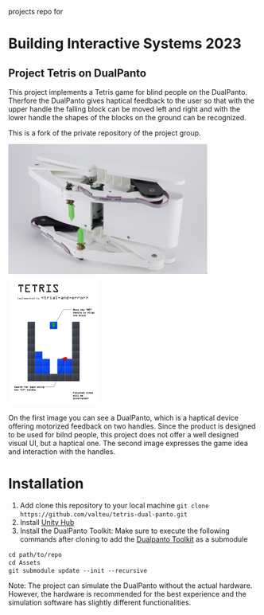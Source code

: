 projects repo for 
# Building Interactive Systems 2023 

## Project Tetris on DualPanto

This project implements a Tetris game for blind people on the DualPanto. 
Therfore the DualPanto gives haptical feedback to the user so that with the upper handle the falling block can be moved left and right and with the lower handle the shapes of the blocks on the ground can be recognized.

This is a fork of the private repository of the project group.

<p float="left">
  <img src="https://github.com/valteu/tetris-dual-panto/blob/master/dual-panto.png" width="400" />
  <img src="https://github.com/valteu/tetris-dual-panto/blob/master/poster.jpg" width="181" /> 
</p>

On the first image you can see a DualPanto, which is a haptical device offering motorized feedback on two handles. Since the product is designed to be used for bilnd people, this project does not offer a well designed visual UI, but a haptical one. The second image expresses the game idea and interaction with the handles. 

# Installation

1. Add clone this repository to your local machine
`git clone https://github.com/valteu/tetris-dual-panto.git`
2. Install [Unity Hub](https://unity3d.com/get-unity/download)
3. Install the DualPanto Toolkit:
Make sure to execute the following commands after cloning to add the [Dualpanto Toolkit](https://github.com/HassoPlattnerInstituteHCI/unity-dualpanto-framework)
as a submodule
```
cd path/to/repo
cd Assets
git submodule update --init --recursive
```
Note: The project can simulate the DualPanto without the actual hardware. However, the hardware is recommended for the best experience and the simulation software has slightly different functionalities.
